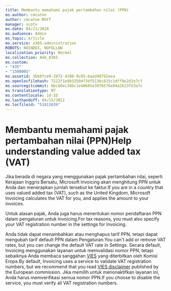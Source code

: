 ```yaml
---
title: Membantu memahami pajak pertambahan nilai (PPN)
ms.author: cmcatee
author: cmcatee-MSFT
manager: scotv
ms.date: 04/21/2020
ms.audience: Admin
ms.topic: article
ms.service: o365-administration
ROBOTS: NOINDEX, NOFOLLOW
localization_priority: Normal
ms.collection: Adm_O365
ms.custom:
- "435"
- "1500005"
ms.assetid: 3bb6fce9-2072-4380-9c05-6aad40792eea
ms.openlocfilehash: 7222f1e9b53504f34f5136c815c1dff8e2d2e7cf
ms.sourcegitcommit: 8bc60ec34bc1e40685e3976576e04a2623f63a7c
ms.translationtype: MT
ms.contentlocale: id-ID
ms.lasthandoff: 04/15/2021
ms.locfileid: "51811639"
---
```

# <a name="help-understanding-value-added-tax-vat"></a><span data-ttu-id="2bb93-102">Membantu memahami pajak pertambahan nilai (PPN)</span><span class="sxs-lookup"><span data-stu-id="2bb93-102">Help understanding value added tax (VAT)</span></span>

<span data-ttu-id="2bb93-103">Jika berada di negara yang menggunakan pajak pertambahan nilai, seperti Kerajaan Inggris Bersatu, Microsoft Invoicing akan menghitung PPN untuk Anda dan menerapkan jumlah tersebut ke faktur.</span><span class="sxs-lookup"><span data-stu-id="2bb93-103">If you are in a country that uses valued added tax (VAT), such as the United Kingdom, Microsoft Invoicing calculates the VAT for you, and applies the amount to your invoices.</span></span>
  
<span data-ttu-id="2bb93-104">Untuk alasan pajak, Anda juga harus menentukan nomor pendaftaran PPN dalam pengaturan untuk Invoicing.</span><span class="sxs-lookup"><span data-stu-id="2bb93-104">For tax reasons, you must also specify your VAT registration number in the settings for Invoicing.</span></span>
  
<span data-ttu-id="2bb93-105">Anda tidak dapat menambahkan atau menghapus tarif PPN, tetapi dapat mengubah tarif default PPN dalam Pengaturan.</span><span class="sxs-lookup"><span data-stu-id="2bb93-105">You can't add or remove VAT rates, but you can change the default VAT rate in Settings.</span></span> <span data-ttu-id="2bb93-106">Secara default, Invoicing menggunakan layanan untuk memvalidasi nomor PPN, tetapi sebaiknya Anda membaca sanggahan [VIES](https://go.microsoft.com/fwlink/?LinkID=841741) yang diterbitkan oleh Komisi Eropa.</span><span class="sxs-lookup"><span data-stu-id="2bb93-106">By default, Invoicing uses a service to validate VAT registration numbers, but we recommend that you read [VIES disclaimer](https://go.microsoft.com/fwlink/?LinkID=841741) published by the European commission.</span></span> <span data-ttu-id="2bb93-107">Jika memilih untuk menonaktifkan layanan ini, Anda harus memverifikasi semua nomor PPN.</span><span class="sxs-lookup"><span data-stu-id="2bb93-107">If you choose to disable the service, you must verify all VAT registration numbers.</span></span>